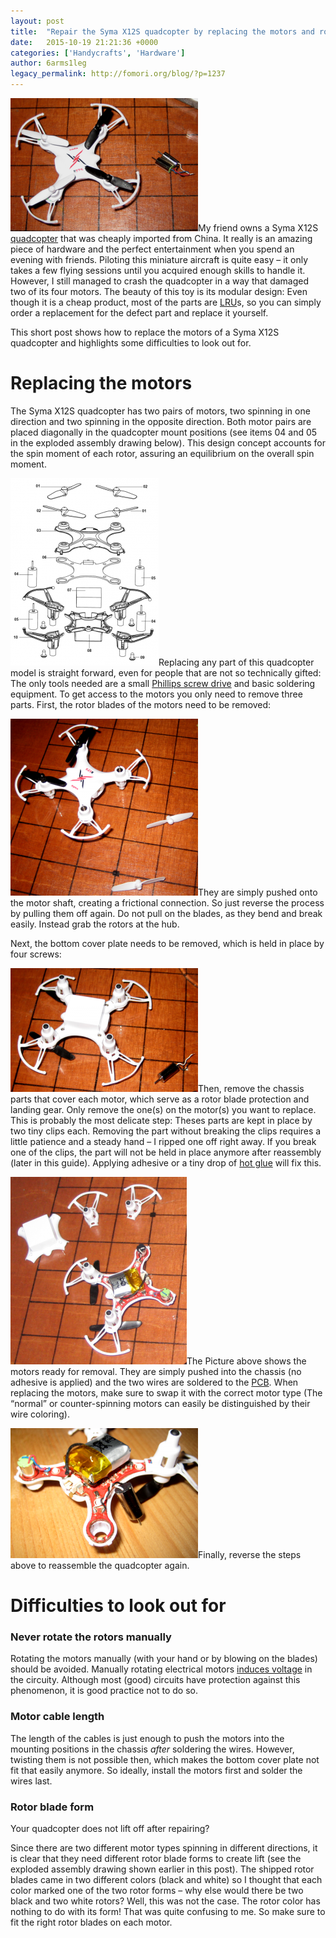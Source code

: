 ```yaml
---
layout: post
title:  "Repair the Syma X12S quadcopter by replacing the motors and rotor blades (and what to do if it does not lift off afterwards)"
date:   2015-10-19 21:21:36 +0000
categories: ['Handycrafts', 'Hardware']
author: 6arms1leg
legacy_permalink: http://fomori.org/blog/?p=1237
---
```



[![Syma X12S quadcopter with new motors](/assets/images/Cover-300x213.png)](/assets/images/Cover.png)My friend owns a Syma X12S [quadcopter](https://en.wikipedia.org/wiki/Quadcopter "en.wikipedia.org - quadcopter") that was cheaply imported from China. It really is an amazing piece of hardware and the perfect entertainment when you spend an evening with friends. Piloting this miniature aircraft is quite easy – it only takes a few flying sessions until you acquired enough skills to handle it. However, I still managed to crash the quadcopter in a way that damaged two of its four motors. The beauty of this toy is its modular design: Even though it is a cheap product, most of the parts are [LRU](https://en.wikipedia.org/wiki/Line-replaceable_unit "en.wikipedia.org - Line-replaceable unit")s, so you can simply order a replacement for the defect part and replace it yourself.  

This short post shows how to replace the motors of a Syma X12S quadcopter and highlights some difficulties to look out for.

Replacing the motors
====================

The Syma X12S quadcopter has two pairs of motors, two spinning in one direction and two spinning in the opposite direction. Both motor pairs are placed diagonally in the quadcopter mount positions (see items 04 and 05 in the exploded assembly drawing below). This design concept accounts for the spin moment of each rotor, assuring an equilibrium on the overall spin moment.

[![Exploded assembly drawing - modular design](/assets/images/Exploded-assembly-drawing-237x300.png)](/assets/images/Exploded-assembly-drawing.png)Replacing any part of this quadcopter model is straight forward, even for people that are not so technically gifted: The only tools needed are a small [Phillips screw drive](https://en.wikipedia.org/wiki/List_of_screw_drives "en.wikipedia.org - List of screw drives") and basic soldering equipment. To get access to the motors you only need to remove three parts. First, the rotor blades of the motors need to be removed:

[![Rotor blades removed](/assets/images/Rotor-blades-removed-300x283.png)](/assets/images/Rotor-blades-removed.png)They are simply pushed onto the motor shaft, creating a frictional connection. So just reverse the process by pulling them off again. Do not pull on the blades, as they bend and break easily. Instead grab the rotors at the hub.

Next, the bottom cover plate needs to be removed, which is held in place by four screws:

[![Buttom cover plate](/assets/images/Buttom-cover-plate-300x198.png)](/assets/images/Buttom-cover-plate.png)Then, remove the chassis parts that cover each motor, which serve as a rotor blade protection and landing gear. Only remove the one(s) on the motor(s) you want to replace. This is probably the most delicate step: Theses parts are kept in place by two tiny clips each. Removing the part without breaking the clips requires a little patience and a steady hand – I ripped one off right away. If you break one of the clips, the part will not be held in place anymore after reassembly (later in this guide). Applying adhesive or a tiny drop of [hot glue](https://en.wikipedia.org/wiki/Hot-melt_adhesive "en.wikipedia.org - Hot-melt adhesive") will fix this.

[![Quadcopter opened and ready for motor repair](/assets/images/Quadcopter-opened-282x300.png)](/assets/images/Quadcopter-opened.png)The Picture above shows the motors ready for removal. They are simply pushed into the chassis (no adhesive is applied) and the two wires are soldered to the [PCB](https://en.wikipedia.org/wiki/Printed_circuit_board "en.wikipedia.org - Printed circuit board"). When replacing the motors, make sure to swap it with the correct motor type (The “normal” or counter-spinning motors can easily be distinguished by their wire coloring).

[![Motor close-up](/assets/images/Motor-300x208.png)](/assets/images/Motor.png)Finally, reverse the steps above to reassemble the quadcopter again.

Difficulties to look out for
============================

### Never rotate the rotors manually

Rotating the motors manually (with your hand or by blowing on the blades) should be avoided. Manually rotating electrical motors [induces voltage](https://en.wikipedia.org/wiki/Electromagnetic_induction "en.wikipedia.org - Electromagnetic induction") in the circuity. Although most (good) circuits have protection against this phenomenon, it is good practice not to do so.

### Motor cable length

The length of the cables is just enough to push the motors into the mounting positions in the chassis *after* soldering the wires. However, twisting them is not possible then, which makes the bottom cover plate not fit that easily anymore. So ideally, install the motors first and solder the wires last.

### Rotor blade form

Your quadcopter does not lift off after repairing?

Since there are two different motor types spinning in different directions, it is clear that they need different rotor blade forms to create lift (see the exploded assembly drawing shown earlier in this post). The shipped rotor blades came in two different colors (black and white) so I thought that each color marked one of the two rotor forms – why else would there be two black and two white rotors? Well, this was not the case. The rotor color has nothing to do with its form! That was quite confusing to me. So make sure to fit the right rotor blades on each motor.

  

	